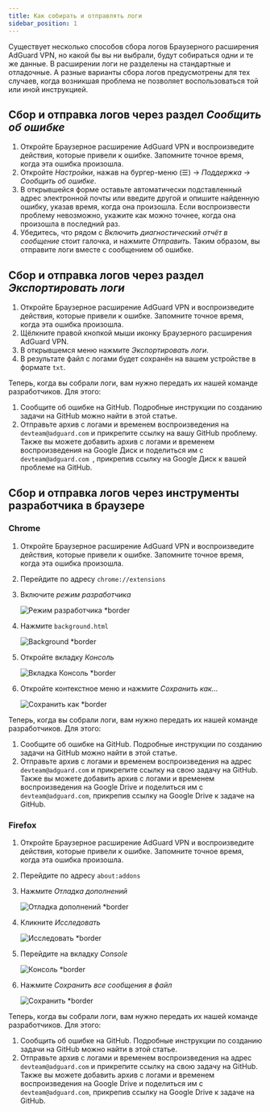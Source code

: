 ```yaml
---
title: Как собирать и отправлять логи
sidebar_position: 1
---
```


Существует несколько способов сбора логов Браузерного расширения AdGuard VPN, но какой бы вы ни выбрали, будут собираться одни и те же данные. В расширении логи не разделены на стандартные и отладочные. А разные варианты сбора логов предусмотрены для тех случаев, когда возникшая проблема не позволяет воспользоваться той или иной инструкцией.

## Сбор и отправка логов через раздел *Сообщить об ошибке*

1. Откройте Браузерное расширение AdGuard VPN и воспроизведите действия, которые привели к ошибке. Запомните точное время, когда эта ошибка произошла.
1. Откройте *Настройки*, нажав на бургер-меню (☰) → *Поддержка* → *Сообщить об ошибке*.
1. В открывшейся форме оставьте автоматически подставленный адрес электронной почты или введите другой и опишите найденную ошибку, указав время, когда она произошла. Если воспроизвести проблему невозможно, укажите как можно точнее, когда она произошла в последний раз.
1. Убедитесь, что рядом с *Включить диагностический отчёт в сообщение* стоит галочка, и нажмите *Отправить*. Таким образом, вы отправите логи вместе с сообщением об ошибке.

## Сбор и отправка логов через раздел *Экспортировать логи*

1. Откройте Браузерное расширение AdGuard VPN и воспроизведите действия, которые привели к ошибке. Запомните точное время, когда эта ошибка произошла.
1. Щёлкните правой кнопкой мыши иконку Браузерного расширения AdGuard VPN.
1. В открывшемся меню нажмите *Экспортировать логи*.
1. В результате файл с логами будет сохранён на вашем устройстве в формате `txt`.

Теперь, когда вы собрали логи, вам нужно передать их нашей команде разработчиков. Для этого:

1. Сообщите об ошибке на GitHub. Подробные инструкции по созданию задачи на GitHub можно найти в этой статье.
1. Отправьте архив с логами и временем воспроизведения на `devteam@adguard.com` и прикрепите ссылку на вашу GitHub проблему. Также вы можете добавить архив с логами и временем воспроизведения на Google Диск и поделиться им с `devteam@adguard.com `, прикрепив ссылку на Google Диск к вашей проблеме на GitHub.

## Сбор и отправка логов через инструменты разработчика в браузере

### Chrome

1. Откройте Браузерное расширение AdGuard VPN и воспроизведите действия, которые привели к ошибке. Запомните точное время, когда эта ошибка произошла.
1. Перейдите по адресу `chrome://extensions`
1. Включите *режим разработчика*

    ![Режим разработчика *border](https://cdn.adguardvpn.com/content/kb/vpn/browser_extension/dev_mode.png)

1. Нажмите `background.html`

    ![Background *border](https://cdn.adguardvpn.com/content/kb/vpn/browser_extension/backgroung.png)

1. Откройте вкладку *Консоль*

    ![Вкладка Консоль *border](https://cdn.adguardvpn.com/content/kb/vpn/browser_extension/console.png)

1. Откройте контекстное меню и нажмите *Сохранить как…*

    ![Сохранить как *border](https://cdn.adguardvpn.com/content/kb/vpn/browser_extension/save.png)

Теперь, когда вы собрали логи, вам нужно передать их нашей команде разработчиков. Для этого:

1. Сообщите об ошибке на GitHub. Подробные инструкции по созданию задачи на GitHub можно найти в этой статье.
1. Отправьте архив с логами и временем воспроизведения на адрес `devteam@adguard.com` и прикрепите ссылку на свою задачу на GitHub. Также вы можете добавить архив с логами и временем воспроизведения на Google Drive и поделиться им с `devteam@adguard.com`, прикрепив ссылку на Google Drive к задаче на GitHub.

### Firefox

1. Откройте Браузерное расширение AdGuard VPN и воспроизведите действия, которые привели к ошибке. Запомните точное время, когда эта ошибка произошла.
1. Перейдите по адресу `about:addons`
1. Нажмите *Отладка дополнений*

    ![Отладка дополнений *border](https://cdn.adguardvpn.com/content/kb/vpn/browser_extension/add-ons.png)

1. Кликните *Исследовать*

    ![Исследовать *border](https://cdn.adguardvpn.com/content/kb/vpn/browser_extension/inspect.png)

1. Перейдите на вкладку *Console*

    ![Консоль *border](https://cdn.adguardvpn.com/content/kb/vpn/browser_extension/ff_console.png)

1. Нажмите *Сохранить все сообщения в файл*

    ![Сохранить *border](https://cdn.adguardvpn.com/content/kb/vpn/browser_extension/save-to-file.png)

Теперь, когда вы собрали логи, вам нужно передать их нашей команде разработчиков. Для этого:

1. Сообщить об ошибке на GitHub. Подробные инструкции по созданию задачи на GitHub можно найти в этой статье.
1. Отправьте архив с логами и временем воспроизведения на адрес `devteam@adguard.com` и прикрепите ссылку на свою задачу на GitHub. Также вы можете добавить архив с логами и временем воспроизведения на Google Drive и поделиться им с `devteam@adguard.com`, прикрепив ссылку на Google Drive к задаче на GitHub.
